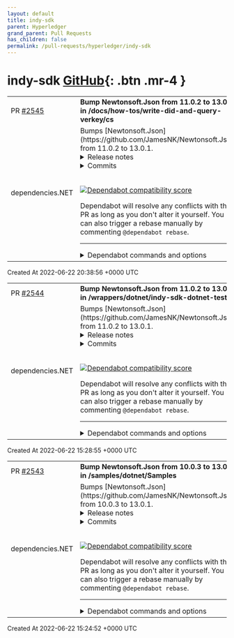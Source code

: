 ```yaml
---
layout: default
title: indy-sdk
parent: Hyperledger
grand_parent: Pull Requests
has_children: false
permalink: /pull-requests/hyperledger/indy-sdk
---
```


# indy-sdk <span class="fs-3 right-align">[GitHub](https://github.com/hyperledger/indy-sdk){: .btn .mr-4 }</span>


<div>
    <table>
        <tr>
            <td>
                PR <a href="https://github.com/hyperledger/indy-sdk/pull/2545" class=".btn">#2545</a>
            </td>
            <td>
                <b>
                    Bump Newtonsoft.Json from 11.0.2 to 13.0.1 in /docs/how-tos/write-did-and-query-verkey/cs
                </b>
            </td>
        </tr>
        <tr>
            <td>
                <span class="chip">dependencies</span><span class="chip">.NET</span>
            </td>
            <td>
                Bumps [Newtonsoft.Json](https://github.com/JamesNK/Newtonsoft.Json) from 11.0.2 to 13.0.1.
<details>
<summary>Release notes</summary>
<p><em>Sourced from <a href="https://github.com/JamesNK/Newtonsoft.Json/releases">Newtonsoft.Json's releases</a>.</em></p>
<blockquote>
<h2>13.0.1</h2>
<ul>
<li>New feature - Add JsonSelectSettings with configuration for a regex timeout</li>
<li>Change - Remove portable assemblies from NuGet package</li>
<li>Change - JsonReader and JsonSerializer MaxDepth defaults to 64</li>
<li>Fix - Fixed throwing missing member error on ignored fields</li>
<li>Fix - Fixed various nullable annotations</li>
<li>Fix - Fixed annotations not being copied when tokens are cloned</li>
<li>Fix - Fixed naming strategy not being used when deserializing dictionary enum keys</li>
<li>Fix - Fixed serializing nullable struct dictionaries</li>
<li>Fix - Fixed JsonWriter.WriteToken to allow null with string token</li>
<li>Fix - Fixed missing error when deserializing JToken with a contract type mismatch</li>
<li>Fix - Fixed JTokenWriter when writing comment to an object</li>
</ul>
<h2>12.0.3</h2>
<ul>
<li>New feature - Added support for nullable reference types</li>
<li>New feature - Added KebabCaseNamingStrategy</li>
<li>Change - Package now uses embedded package icon</li>
<li>Fix - Fixed bug when merging JToken with itself</li>
<li>Fix - Fixed performance of calling ICustomTypeDescriptor.GetProperties</li>
<li>Fix - Fixed serializing Enumerable.Empty and empty arrays on .NET Core 3.0</li>
<li>Fix - Fixed deserializing some collection types with constructor</li>
<li>Fix - Fixed deserializing IImmutableSet to ImmutableHashSet instead of ImmutableSortedSet</li>
<li>Fix - Fixed deserializing IImmutableDictionary to ImmutableDictionary instead of ImmutableSortedDictionary</li>
<li>Fix - Fixed deserializing into constructors with more than 256 parameters</li>
<li>Fix - Fixed hang when deserializing JTokenReader with preceding comment</li>
<li>Fix - Fixed JSONPath scanning with nested indexer</li>
<li>Fix - Fixed deserializing incomplete JSON object to JObject</li>
<li>Fix - Fixed using StringEnumConverter with naming strategy and specified values</li>
</ul>
<h2>12.0.2</h2>
<ul>
<li>New feature - Added MissingMemberHandling to JsonObjectAttribute and JsonObjectContract</li>
<li>New feature - Added constructor to JTokenReader to specify initial path</li>
<li>New feature - Added JsonProperty.IsRequiredSpecified</li>
<li>New feature - Added JsonContract.InternalConverter</li>
<li>Change - Moved embedded debug symbols in NuGet package to a symbol package on NuGet.org</li>
<li>Fix - Fixed deserializing nullable struct collections</li>
<li>Fix - Fixed memory link when serializing enums to named values</li>
<li>Fix - Fixed error when setting JsonLoadSettings.DuplicatePropertyNameHandling to Replace</li>
</ul>
<h2>12.0.1</h2>
<ul>
<li>New feature - Added NuGet package signing</li>
<li>New feature - Added Authenticode assembly signing</li>
<li>New feature - Added SourceLink support</li>
<li>New feature - Added constructors to StringEnumConverter for setting AllowIntegerValue</li>
<li>New feature - Added JsonNameTable and JsonTextReader.PropertyNameTable</li>
<li>New feature - Added line information to JsonSerializationException</li>
<li>New feature - Added JObject.Property overload with a StringComparison</li>
<li>New feature - Added JsonMergeSettings.PropertyNameComparison</li>
<li>New feature - Added support for multiple Date constructors with JavaScriptDateTimeConverter</li>
<li>New feature - Added support for strict equals and strict not equals in JSON Path queries</li>
</ul>
<!-- raw HTML omitted -->
</blockquote>
<p>... (truncated)</p>
</details>
<details>
<summary>Commits</summary>
<ul>
<li><a href="https://github.com/JamesNK/Newtonsoft.Json/commit/ae9fe44e1323e91bcbd185ca1a14099fba7c021f"><code>ae9fe44</code></a> Remove compiler package and update sourcelink (<a href="https://github-redirect.dependabot.com/JamesNK/Newtonsoft.Json/issues/2498">#2498</a>)</li>
<li><a href="https://github.com/JamesNK/Newtonsoft.Json/commit/8ef662189dd7fc890c8fcd832d3e283edb90ef31"><code>8ef6621</code></a> Remove prerelease for 13.0.1</li>
<li><a href="https://github.com/JamesNK/Newtonsoft.Json/commit/11331f50fd1c09dc1f44fe17ef26aba7c460b42c"><code>11331f5</code></a> Update SDK to 5.0.200 (<a href="https://github-redirect.dependabot.com/JamesNK/Newtonsoft.Json/issues/2495">#2495</a>)</li>
<li><a href="https://github.com/JamesNK/Newtonsoft.Json/commit/c7e8abc09de751785355e3f972150f8a72379b02"><code>c7e8abc</code></a> Update to 13.0.1-beta2</li>
<li><a href="https://github.com/JamesNK/Newtonsoft.Json/commit/1745d7c14ec7e4244a5ca1c7ddf5d955cf7d1f43"><code>1745d7c</code></a> Fix JTokenWriter when writing comment to an object (<a href="https://github-redirect.dependabot.com/JamesNK/Newtonsoft.Json/issues/2493">#2493</a>)</li>
<li><a href="https://github.com/JamesNK/Newtonsoft.Json/commit/583eb120152f8b6332df2fe3d4b9f4c947c944d0"><code>583eb12</code></a> Fix missing error when deserializing JToken with a contract type mismatch (<a href="https://github-redirect.dependabot.com/JamesNK/Newtonsoft.Json/issues/2">#2</a>...</li>
<li><a href="https://github.com/JamesNK/Newtonsoft.Json/commit/b6dc05be5a0f4808f06ec430f3bb59b24d3fbc3e"><code>b6dc05b</code></a> Change MaxDepth default to 64 (<a href="https://github-redirect.dependabot.com/JamesNK/Newtonsoft.Json/issues/2473">#2473</a>)</li>
<li><a href="https://github.com/JamesNK/Newtonsoft.Json/commit/15525f1c44e0d99ef8fdee73430853e22239181d"><code>15525f1</code></a> Fix JsonWriter.WriteToken to allow null with string token (<a href="https://github-redirect.dependabot.com/JamesNK/Newtonsoft.Json/issues/2472">#2472</a>)</li>
<li><a href="https://github.com/JamesNK/Newtonsoft.Json/commit/926d2f0f42292cfcdf07cdadeb501b73fd5b1d52"><code>926d2f0</code></a> Enable embed untracked sources (<a href="https://github-redirect.dependabot.com/JamesNK/Newtonsoft.Json/issues/2471">#2471</a>)</li>
<li><a href="https://github.com/JamesNK/Newtonsoft.Json/commit/0a56633b6cd4fccc860a8486260ee67636f3fe90"><code>0a56633</code></a> Fixes <a href="https://github-redirect.dependabot.com/JamesNK/Newtonsoft.Json/issues/2372">#2372</a> - variable typos (<a href="https://github-redirect.dependabot.com/JamesNK/Newtonsoft.Json/issues/2465">#2465</a>)</li>
<li>Additional commits viewable in <a href="https://github.com/JamesNK/Newtonsoft.Json/compare/11.0.2...13.0.1">compare view</a></li>
</ul>
</details>
<br />


[![Dependabot compatibility score](https://dependabot-badges.githubapp.com/badges/compatibility_score?dependency-name=Newtonsoft.Json&package-manager=nuget&previous-version=11.0.2&new-version=13.0.1)](https://docs.github.com/en/github/managing-security-vulnerabilities/about-dependabot-security-updates#about-compatibility-scores)

Dependabot will resolve any conflicts with this PR as long as you don't alter it yourself. You can also trigger a rebase manually by commenting `@dependabot rebase`.

[//]: # (dependabot-automerge-start)
[//]: # (dependabot-automerge-end)

---

<details>
<summary>Dependabot commands and options</summary>
<br />

You can trigger Dependabot actions by commenting on this PR:
- `@dependabot rebase` will rebase this PR
- `@dependabot recreate` will recreate this PR, overwriting any edits that have been made to it
- `@dependabot merge` will merge this PR after your CI passes on it
- `@dependabot squash and merge` will squash and merge this PR after your CI passes on it
- `@dependabot cancel merge` will cancel a previously requested merge and block automerging
- `@dependabot reopen` will reopen this PR if it is closed
- `@dependabot close` will close this PR and stop Dependabot recreating it. You can achieve the same result by closing it manually
- `@dependabot ignore this major version` will close this PR and stop Dependabot creating any more for this major version (unless you reopen the PR or upgrade to it yourself)
- `@dependabot ignore this minor version` will close this PR and stop Dependabot creating any more for this minor version (unless you reopen the PR or upgrade to it yourself)
- `@dependabot ignore this dependency` will close this PR and stop Dependabot creating any more for this dependency (unless you reopen the PR or upgrade to it yourself)
- `@dependabot use these labels` will set the current labels as the default for future PRs for this repo and language
- `@dependabot use these reviewers` will set the current reviewers as the default for future PRs for this repo and language
- `@dependabot use these assignees` will set the current assignees as the default for future PRs for this repo and language
- `@dependabot use this milestone` will set the current milestone as the default for future PRs for this repo and language

You can disable automated security fix PRs for this repo from the [Security Alerts page](https://github.com/hyperledger/indy-sdk/network/alerts).

</details>
            </td>
        </tr>
    </table>
    <div class="right-align">
        Created At 2022-06-22 20:38:56 +0000 UTC
    </div>
</div>

<div>
    <table>
        <tr>
            <td>
                PR <a href="https://github.com/hyperledger/indy-sdk/pull/2544" class=".btn">#2544</a>
            </td>
            <td>
                <b>
                    Bump Newtonsoft.Json from 11.0.2 to 13.0.1 in /wrappers/dotnet/indy-sdk-dotnet-test
                </b>
            </td>
        </tr>
        <tr>
            <td>
                <span class="chip">dependencies</span><span class="chip">.NET</span>
            </td>
            <td>
                Bumps [Newtonsoft.Json](https://github.com/JamesNK/Newtonsoft.Json) from 11.0.2 to 13.0.1.
<details>
<summary>Release notes</summary>
<p><em>Sourced from <a href="https://github.com/JamesNK/Newtonsoft.Json/releases">Newtonsoft.Json's releases</a>.</em></p>
<blockquote>
<h2>13.0.1</h2>
<ul>
<li>New feature - Add JsonSelectSettings with configuration for a regex timeout</li>
<li>Change - Remove portable assemblies from NuGet package</li>
<li>Change - JsonReader and JsonSerializer MaxDepth defaults to 64</li>
<li>Fix - Fixed throwing missing member error on ignored fields</li>
<li>Fix - Fixed various nullable annotations</li>
<li>Fix - Fixed annotations not being copied when tokens are cloned</li>
<li>Fix - Fixed naming strategy not being used when deserializing dictionary enum keys</li>
<li>Fix - Fixed serializing nullable struct dictionaries</li>
<li>Fix - Fixed JsonWriter.WriteToken to allow null with string token</li>
<li>Fix - Fixed missing error when deserializing JToken with a contract type mismatch</li>
<li>Fix - Fixed JTokenWriter when writing comment to an object</li>
</ul>
<h2>12.0.3</h2>
<ul>
<li>New feature - Added support for nullable reference types</li>
<li>New feature - Added KebabCaseNamingStrategy</li>
<li>Change - Package now uses embedded package icon</li>
<li>Fix - Fixed bug when merging JToken with itself</li>
<li>Fix - Fixed performance of calling ICustomTypeDescriptor.GetProperties</li>
<li>Fix - Fixed serializing Enumerable.Empty and empty arrays on .NET Core 3.0</li>
<li>Fix - Fixed deserializing some collection types with constructor</li>
<li>Fix - Fixed deserializing IImmutableSet to ImmutableHashSet instead of ImmutableSortedSet</li>
<li>Fix - Fixed deserializing IImmutableDictionary to ImmutableDictionary instead of ImmutableSortedDictionary</li>
<li>Fix - Fixed deserializing into constructors with more than 256 parameters</li>
<li>Fix - Fixed hang when deserializing JTokenReader with preceding comment</li>
<li>Fix - Fixed JSONPath scanning with nested indexer</li>
<li>Fix - Fixed deserializing incomplete JSON object to JObject</li>
<li>Fix - Fixed using StringEnumConverter with naming strategy and specified values</li>
</ul>
<h2>12.0.2</h2>
<ul>
<li>New feature - Added MissingMemberHandling to JsonObjectAttribute and JsonObjectContract</li>
<li>New feature - Added constructor to JTokenReader to specify initial path</li>
<li>New feature - Added JsonProperty.IsRequiredSpecified</li>
<li>New feature - Added JsonContract.InternalConverter</li>
<li>Change - Moved embedded debug symbols in NuGet package to a symbol package on NuGet.org</li>
<li>Fix - Fixed deserializing nullable struct collections</li>
<li>Fix - Fixed memory link when serializing enums to named values</li>
<li>Fix - Fixed error when setting JsonLoadSettings.DuplicatePropertyNameHandling to Replace</li>
</ul>
<h2>12.0.1</h2>
<ul>
<li>New feature - Added NuGet package signing</li>
<li>New feature - Added Authenticode assembly signing</li>
<li>New feature - Added SourceLink support</li>
<li>New feature - Added constructors to StringEnumConverter for setting AllowIntegerValue</li>
<li>New feature - Added JsonNameTable and JsonTextReader.PropertyNameTable</li>
<li>New feature - Added line information to JsonSerializationException</li>
<li>New feature - Added JObject.Property overload with a StringComparison</li>
<li>New feature - Added JsonMergeSettings.PropertyNameComparison</li>
<li>New feature - Added support for multiple Date constructors with JavaScriptDateTimeConverter</li>
<li>New feature - Added support for strict equals and strict not equals in JSON Path queries</li>
</ul>
<!-- raw HTML omitted -->
</blockquote>
<p>... (truncated)</p>
</details>
<details>
<summary>Commits</summary>
<ul>
<li><a href="https://github.com/JamesNK/Newtonsoft.Json/commit/ae9fe44e1323e91bcbd185ca1a14099fba7c021f"><code>ae9fe44</code></a> Remove compiler package and update sourcelink (<a href="https://github-redirect.dependabot.com/JamesNK/Newtonsoft.Json/issues/2498">#2498</a>)</li>
<li><a href="https://github.com/JamesNK/Newtonsoft.Json/commit/8ef662189dd7fc890c8fcd832d3e283edb90ef31"><code>8ef6621</code></a> Remove prerelease for 13.0.1</li>
<li><a href="https://github.com/JamesNK/Newtonsoft.Json/commit/11331f50fd1c09dc1f44fe17ef26aba7c460b42c"><code>11331f5</code></a> Update SDK to 5.0.200 (<a href="https://github-redirect.dependabot.com/JamesNK/Newtonsoft.Json/issues/2495">#2495</a>)</li>
<li><a href="https://github.com/JamesNK/Newtonsoft.Json/commit/c7e8abc09de751785355e3f972150f8a72379b02"><code>c7e8abc</code></a> Update to 13.0.1-beta2</li>
<li><a href="https://github.com/JamesNK/Newtonsoft.Json/commit/1745d7c14ec7e4244a5ca1c7ddf5d955cf7d1f43"><code>1745d7c</code></a> Fix JTokenWriter when writing comment to an object (<a href="https://github-redirect.dependabot.com/JamesNK/Newtonsoft.Json/issues/2493">#2493</a>)</li>
<li><a href="https://github.com/JamesNK/Newtonsoft.Json/commit/583eb120152f8b6332df2fe3d4b9f4c947c944d0"><code>583eb12</code></a> Fix missing error when deserializing JToken with a contract type mismatch (<a href="https://github-redirect.dependabot.com/JamesNK/Newtonsoft.Json/issues/2">#2</a>...</li>
<li><a href="https://github.com/JamesNK/Newtonsoft.Json/commit/b6dc05be5a0f4808f06ec430f3bb59b24d3fbc3e"><code>b6dc05b</code></a> Change MaxDepth default to 64 (<a href="https://github-redirect.dependabot.com/JamesNK/Newtonsoft.Json/issues/2473">#2473</a>)</li>
<li><a href="https://github.com/JamesNK/Newtonsoft.Json/commit/15525f1c44e0d99ef8fdee73430853e22239181d"><code>15525f1</code></a> Fix JsonWriter.WriteToken to allow null with string token (<a href="https://github-redirect.dependabot.com/JamesNK/Newtonsoft.Json/issues/2472">#2472</a>)</li>
<li><a href="https://github.com/JamesNK/Newtonsoft.Json/commit/926d2f0f42292cfcdf07cdadeb501b73fd5b1d52"><code>926d2f0</code></a> Enable embed untracked sources (<a href="https://github-redirect.dependabot.com/JamesNK/Newtonsoft.Json/issues/2471">#2471</a>)</li>
<li><a href="https://github.com/JamesNK/Newtonsoft.Json/commit/0a56633b6cd4fccc860a8486260ee67636f3fe90"><code>0a56633</code></a> Fixes <a href="https://github-redirect.dependabot.com/JamesNK/Newtonsoft.Json/issues/2372">#2372</a> - variable typos (<a href="https://github-redirect.dependabot.com/JamesNK/Newtonsoft.Json/issues/2465">#2465</a>)</li>
<li>Additional commits viewable in <a href="https://github.com/JamesNK/Newtonsoft.Json/compare/11.0.2...13.0.1">compare view</a></li>
</ul>
</details>
<br />


[![Dependabot compatibility score](https://dependabot-badges.githubapp.com/badges/compatibility_score?dependency-name=Newtonsoft.Json&package-manager=nuget&previous-version=11.0.2&new-version=13.0.1)](https://docs.github.com/en/github/managing-security-vulnerabilities/about-dependabot-security-updates#about-compatibility-scores)

Dependabot will resolve any conflicts with this PR as long as you don't alter it yourself. You can also trigger a rebase manually by commenting `@dependabot rebase`.

[//]: # (dependabot-automerge-start)
[//]: # (dependabot-automerge-end)

---

<details>
<summary>Dependabot commands and options</summary>
<br />

You can trigger Dependabot actions by commenting on this PR:
- `@dependabot rebase` will rebase this PR
- `@dependabot recreate` will recreate this PR, overwriting any edits that have been made to it
- `@dependabot merge` will merge this PR after your CI passes on it
- `@dependabot squash and merge` will squash and merge this PR after your CI passes on it
- `@dependabot cancel merge` will cancel a previously requested merge and block automerging
- `@dependabot reopen` will reopen this PR if it is closed
- `@dependabot close` will close this PR and stop Dependabot recreating it. You can achieve the same result by closing it manually
- `@dependabot ignore this major version` will close this PR and stop Dependabot creating any more for this major version (unless you reopen the PR or upgrade to it yourself)
- `@dependabot ignore this minor version` will close this PR and stop Dependabot creating any more for this minor version (unless you reopen the PR or upgrade to it yourself)
- `@dependabot ignore this dependency` will close this PR and stop Dependabot creating any more for this dependency (unless you reopen the PR or upgrade to it yourself)
- `@dependabot use these labels` will set the current labels as the default for future PRs for this repo and language
- `@dependabot use these reviewers` will set the current reviewers as the default for future PRs for this repo and language
- `@dependabot use these assignees` will set the current assignees as the default for future PRs for this repo and language
- `@dependabot use this milestone` will set the current milestone as the default for future PRs for this repo and language

You can disable automated security fix PRs for this repo from the [Security Alerts page](https://github.com/hyperledger/indy-sdk/network/alerts).

</details>
            </td>
        </tr>
    </table>
    <div class="right-align">
        Created At 2022-06-22 15:28:55 +0000 UTC
    </div>
</div>

<div>
    <table>
        <tr>
            <td>
                PR <a href="https://github.com/hyperledger/indy-sdk/pull/2543" class=".btn">#2543</a>
            </td>
            <td>
                <b>
                    Bump Newtonsoft.Json from 10.0.3 to 13.0.1 in /samples/dotnet/Samples
                </b>
            </td>
        </tr>
        <tr>
            <td>
                <span class="chip">dependencies</span><span class="chip">.NET</span>
            </td>
            <td>
                Bumps [Newtonsoft.Json](https://github.com/JamesNK/Newtonsoft.Json) from 10.0.3 to 13.0.1.
<details>
<summary>Release notes</summary>
<p><em>Sourced from <a href="https://github.com/JamesNK/Newtonsoft.Json/releases">Newtonsoft.Json's releases</a>.</em></p>
<blockquote>
<h2>13.0.1</h2>
<ul>
<li>New feature - Add JsonSelectSettings with configuration for a regex timeout</li>
<li>Change - Remove portable assemblies from NuGet package</li>
<li>Change - JsonReader and JsonSerializer MaxDepth defaults to 64</li>
<li>Fix - Fixed throwing missing member error on ignored fields</li>
<li>Fix - Fixed various nullable annotations</li>
<li>Fix - Fixed annotations not being copied when tokens are cloned</li>
<li>Fix - Fixed naming strategy not being used when deserializing dictionary enum keys</li>
<li>Fix - Fixed serializing nullable struct dictionaries</li>
<li>Fix - Fixed JsonWriter.WriteToken to allow null with string token</li>
<li>Fix - Fixed missing error when deserializing JToken with a contract type mismatch</li>
<li>Fix - Fixed JTokenWriter when writing comment to an object</li>
</ul>
<h2>12.0.3</h2>
<ul>
<li>New feature - Added support for nullable reference types</li>
<li>New feature - Added KebabCaseNamingStrategy</li>
<li>Change - Package now uses embedded package icon</li>
<li>Fix - Fixed bug when merging JToken with itself</li>
<li>Fix - Fixed performance of calling ICustomTypeDescriptor.GetProperties</li>
<li>Fix - Fixed serializing Enumerable.Empty and empty arrays on .NET Core 3.0</li>
<li>Fix - Fixed deserializing some collection types with constructor</li>
<li>Fix - Fixed deserializing IImmutableSet to ImmutableHashSet instead of ImmutableSortedSet</li>
<li>Fix - Fixed deserializing IImmutableDictionary to ImmutableDictionary instead of ImmutableSortedDictionary</li>
<li>Fix - Fixed deserializing into constructors with more than 256 parameters</li>
<li>Fix - Fixed hang when deserializing JTokenReader with preceding comment</li>
<li>Fix - Fixed JSONPath scanning with nested indexer</li>
<li>Fix - Fixed deserializing incomplete JSON object to JObject</li>
<li>Fix - Fixed using StringEnumConverter with naming strategy and specified values</li>
</ul>
<h2>12.0.2</h2>
<ul>
<li>New feature - Added MissingMemberHandling to JsonObjectAttribute and JsonObjectContract</li>
<li>New feature - Added constructor to JTokenReader to specify initial path</li>
<li>New feature - Added JsonProperty.IsRequiredSpecified</li>
<li>New feature - Added JsonContract.InternalConverter</li>
<li>Change - Moved embedded debug symbols in NuGet package to a symbol package on NuGet.org</li>
<li>Fix - Fixed deserializing nullable struct collections</li>
<li>Fix - Fixed memory link when serializing enums to named values</li>
<li>Fix - Fixed error when setting JsonLoadSettings.DuplicatePropertyNameHandling to Replace</li>
</ul>
<h2>12.0.1</h2>
<ul>
<li>New feature - Added NuGet package signing</li>
<li>New feature - Added Authenticode assembly signing</li>
<li>New feature - Added SourceLink support</li>
<li>New feature - Added constructors to StringEnumConverter for setting AllowIntegerValue</li>
<li>New feature - Added JsonNameTable and JsonTextReader.PropertyNameTable</li>
<li>New feature - Added line information to JsonSerializationException</li>
<li>New feature - Added JObject.Property overload with a StringComparison</li>
<li>New feature - Added JsonMergeSettings.PropertyNameComparison</li>
<li>New feature - Added support for multiple Date constructors with JavaScriptDateTimeConverter</li>
<li>New feature - Added support for strict equals and strict not equals in JSON Path queries</li>
</ul>
<!-- raw HTML omitted -->
</blockquote>
<p>... (truncated)</p>
</details>
<details>
<summary>Commits</summary>
<ul>
<li><a href="https://github.com/JamesNK/Newtonsoft.Json/commit/ae9fe44e1323e91bcbd185ca1a14099fba7c021f"><code>ae9fe44</code></a> Remove compiler package and update sourcelink (<a href="https://github-redirect.dependabot.com/JamesNK/Newtonsoft.Json/issues/2498">#2498</a>)</li>
<li><a href="https://github.com/JamesNK/Newtonsoft.Json/commit/8ef662189dd7fc890c8fcd832d3e283edb90ef31"><code>8ef6621</code></a> Remove prerelease for 13.0.1</li>
<li><a href="https://github.com/JamesNK/Newtonsoft.Json/commit/11331f50fd1c09dc1f44fe17ef26aba7c460b42c"><code>11331f5</code></a> Update SDK to 5.0.200 (<a href="https://github-redirect.dependabot.com/JamesNK/Newtonsoft.Json/issues/2495">#2495</a>)</li>
<li><a href="https://github.com/JamesNK/Newtonsoft.Json/commit/c7e8abc09de751785355e3f972150f8a72379b02"><code>c7e8abc</code></a> Update to 13.0.1-beta2</li>
<li><a href="https://github.com/JamesNK/Newtonsoft.Json/commit/1745d7c14ec7e4244a5ca1c7ddf5d955cf7d1f43"><code>1745d7c</code></a> Fix JTokenWriter when writing comment to an object (<a href="https://github-redirect.dependabot.com/JamesNK/Newtonsoft.Json/issues/2493">#2493</a>)</li>
<li><a href="https://github.com/JamesNK/Newtonsoft.Json/commit/583eb120152f8b6332df2fe3d4b9f4c947c944d0"><code>583eb12</code></a> Fix missing error when deserializing JToken with a contract type mismatch (<a href="https://github-redirect.dependabot.com/JamesNK/Newtonsoft.Json/issues/2">#2</a>...</li>
<li><a href="https://github.com/JamesNK/Newtonsoft.Json/commit/b6dc05be5a0f4808f06ec430f3bb59b24d3fbc3e"><code>b6dc05b</code></a> Change MaxDepth default to 64 (<a href="https://github-redirect.dependabot.com/JamesNK/Newtonsoft.Json/issues/2473">#2473</a>)</li>
<li><a href="https://github.com/JamesNK/Newtonsoft.Json/commit/15525f1c44e0d99ef8fdee73430853e22239181d"><code>15525f1</code></a> Fix JsonWriter.WriteToken to allow null with string token (<a href="https://github-redirect.dependabot.com/JamesNK/Newtonsoft.Json/issues/2472">#2472</a>)</li>
<li><a href="https://github.com/JamesNK/Newtonsoft.Json/commit/926d2f0f42292cfcdf07cdadeb501b73fd5b1d52"><code>926d2f0</code></a> Enable embed untracked sources (<a href="https://github-redirect.dependabot.com/JamesNK/Newtonsoft.Json/issues/2471">#2471</a>)</li>
<li><a href="https://github.com/JamesNK/Newtonsoft.Json/commit/0a56633b6cd4fccc860a8486260ee67636f3fe90"><code>0a56633</code></a> Fixes <a href="https://github-redirect.dependabot.com/JamesNK/Newtonsoft.Json/issues/2372">#2372</a> - variable typos (<a href="https://github-redirect.dependabot.com/JamesNK/Newtonsoft.Json/issues/2465">#2465</a>)</li>
<li>Additional commits viewable in <a href="https://github.com/JamesNK/Newtonsoft.Json/compare/10.0.3...13.0.1">compare view</a></li>
</ul>
</details>
<br />


[![Dependabot compatibility score](https://dependabot-badges.githubapp.com/badges/compatibility_score?dependency-name=Newtonsoft.Json&package-manager=nuget&previous-version=10.0.3&new-version=13.0.1)](https://docs.github.com/en/github/managing-security-vulnerabilities/about-dependabot-security-updates#about-compatibility-scores)

Dependabot will resolve any conflicts with this PR as long as you don't alter it yourself. You can also trigger a rebase manually by commenting `@dependabot rebase`.

[//]: # (dependabot-automerge-start)
[//]: # (dependabot-automerge-end)

---

<details>
<summary>Dependabot commands and options</summary>
<br />

You can trigger Dependabot actions by commenting on this PR:
- `@dependabot rebase` will rebase this PR
- `@dependabot recreate` will recreate this PR, overwriting any edits that have been made to it
- `@dependabot merge` will merge this PR after your CI passes on it
- `@dependabot squash and merge` will squash and merge this PR after your CI passes on it
- `@dependabot cancel merge` will cancel a previously requested merge and block automerging
- `@dependabot reopen` will reopen this PR if it is closed
- `@dependabot close` will close this PR and stop Dependabot recreating it. You can achieve the same result by closing it manually
- `@dependabot ignore this major version` will close this PR and stop Dependabot creating any more for this major version (unless you reopen the PR or upgrade to it yourself)
- `@dependabot ignore this minor version` will close this PR and stop Dependabot creating any more for this minor version (unless you reopen the PR or upgrade to it yourself)
- `@dependabot ignore this dependency` will close this PR and stop Dependabot creating any more for this dependency (unless you reopen the PR or upgrade to it yourself)
- `@dependabot use these labels` will set the current labels as the default for future PRs for this repo and language
- `@dependabot use these reviewers` will set the current reviewers as the default for future PRs for this repo and language
- `@dependabot use these assignees` will set the current assignees as the default for future PRs for this repo and language
- `@dependabot use this milestone` will set the current milestone as the default for future PRs for this repo and language

You can disable automated security fix PRs for this repo from the [Security Alerts page](https://github.com/hyperledger/indy-sdk/network/alerts).

</details>
            </td>
        </tr>
    </table>
    <div class="right-align">
        Created At 2022-06-22 15:24:52 +0000 UTC
    </div>
</div>

